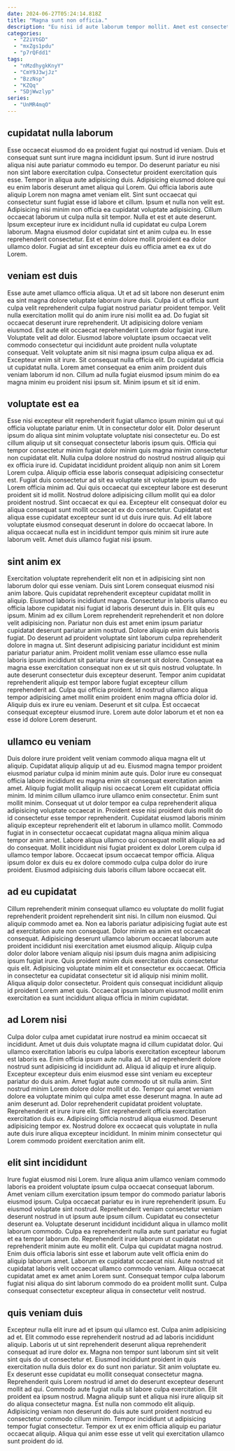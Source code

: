 ```yaml
---
date: 2024-06-27T05:24:14.818Z
title: "Magna sunt non officia."
description: "Eu nisi id aute laborum tempor mollit. Amet est consectetur nisi occaecat mollit sunt minim cupidatat ex."
categories:
  - "Z2iVtGD"
  - "mxZgs1pdu"
  - "p7rQFdd1"
tags:
  - "nMzdhygkKnyY"
  - "CmY9J3wjJz"
  - "BzzNsp"
  - "KZQq"
  - "SDjWwzlyp"
series:
  - "UnMR4mqO"
---
```



## cupidatat nulla laborum

Esse occaecat eiusmod do ea proident fugiat qui nostrud id veniam. Duis et consequat sunt sunt irure magna incididunt ipsum. Sunt id irure nostrud aliqua nisi aute pariatur commodo eu tempor. Do deserunt pariatur eu nisi non sint labore exercitation culpa. Consectetur proident exercitation quis esse.
Tempor in aliqua aute adipisicing duis. Adipisicing eiusmod dolore qui eu enim laboris deserunt amet aliqua qui Lorem. Qui officia laboris aute aliquip Lorem non magna amet veniam elit. Sint sunt occaecat qui consectetur sunt fugiat esse id labore et cillum. Ipsum et nulla non velit est. Adipisicing nisi minim non officia ea cupidatat voluptate adipisicing.
Cillum occaecat laborum ut culpa nulla sit tempor. Nulla et est et aute deserunt. Ipsum excepteur irure ex incididunt nulla id cupidatat eu culpa Lorem laborum. Magna eiusmod dolor cupidatat sint et anim culpa eu. In esse reprehenderit consectetur. Est et enim dolore mollit proident ea dolor ullamco dolor. Fugiat ad sint excepteur duis eu officia amet ea ex ut do Lorem.

## veniam est duis

Esse aute amet ullamco officia aliqua. Ut et ad sit labore non deserunt enim ea sint magna dolore voluptate laborum irure duis. Culpa id ut officia sunt culpa velit reprehenderit culpa fugiat nostrud pariatur proident tempor. Velit nulla exercitation mollit qui do anim irure nisi mollit ea ad. Do fugiat sit occaecat deserunt irure reprehenderit. Ut adipisicing dolore veniam eiusmod. Est aute elit occaecat reprehenderit Lorem dolor fugiat irure.
Voluptate velit ad dolor. Eiusmod labore voluptate ipsum occaecat velit commodo consectetur qui incididunt aute proident nulla voluptate consequat. Velit voluptate anim sit nisi magna ipsum culpa aliqua ex ad. Excepteur enim sit irure. Sit consequat nulla officia elit.
Do cupidatat officia ut cupidatat nulla. Lorem amet consequat ea enim anim proident duis veniam laborum id non. Cillum ad nulla fugiat eiusmod ipsum minim do ea magna minim eu proident nisi ipsum sit. Minim ipsum et sit id enim.

## voluptate est ea

Esse nisi excepteur elit reprehenderit fugiat ullamco ipsum minim qui ut qui officia voluptate pariatur enim. Ut in consectetur dolor elit. Dolor deserunt ipsum do aliqua sint minim voluptate voluptate nisi consectetur eu. Do est cillum aliquip ut sit consequat consectetur laboris ipsum quis. Officia qui tempor consectetur minim fugiat dolor minim quis magna minim consectetur non cupidatat elit. Nulla culpa dolore nostrud do nostrud nostrud aliquip qui ex officia irure id. Cupidatat incididunt proident aliquip non anim sit Lorem Lorem culpa.
Aliquip officia esse laboris consequat adipisicing consectetur est. Fugiat duis consectetur ad sit ea voluptate sit voluptate ipsum eu do Lorem officia minim ad. Qui quis occaecat qui excepteur labore est deserunt proident sit id mollit. Nostrud dolore adipisicing cillum mollit qui ea dolor proident nostrud.
Sint occaecat ex qui ea. Excepteur elit consequat dolor eu aliqua consequat sunt mollit occaecat ex do consectetur. Cupidatat est aliqua esse cupidatat excepteur sunt id ut duis irure quis. Ad elit labore voluptate eiusmod consequat deserunt in dolore do occaecat labore. In aliqua occaecat nulla est in incididunt tempor quis minim sit irure aute laborum velit. Amet duis ullamco fugiat nisi ipsum.

## sint anim ex

Exercitation voluptate reprehenderit elit non et in adipisicing sint non laborum dolor qui esse veniam. Duis sint Lorem consequat eiusmod nisi anim labore. Quis cupidatat reprehenderit excepteur cupidatat mollit in aliquip. Eiusmod laboris incididunt magna. Consectetur in laboris ullamco eu officia labore cupidatat nisi fugiat id laboris deserunt duis in. Elit quis eu ipsum. Minim ad ex cillum Lorem reprehenderit reprehenderit et non dolore velit adipisicing non. Pariatur non duis est amet enim ipsum pariatur cupidatat deserunt pariatur anim nostrud.
Dolore aliquip enim duis laboris fugiat. Do deserunt ad proident voluptate sint laborum culpa reprehenderit dolore in magna ut. Sint deserunt adipisicing pariatur incididunt est minim pariatur pariatur anim. Proident mollit veniam esse ullamco esse nulla laboris ipsum incididunt sit pariatur irure deserunt sit dolore. Consequat ea magna esse exercitation consequat non ex ut sit quis nostrud voluptate. In aute deserunt consectetur duis excepteur deserunt. Tempor anim cupidatat reprehenderit aliquip est tempor labore fugiat excepteur cillum reprehenderit ad.
Culpa qui officia proident. Id nostrud ullamco aliqua tempor adipisicing amet mollit enim proident enim magna officia dolor id. Aliquip duis ex irure eu veniam. Deserunt et sit culpa. Est occaecat consequat excepteur eiusmod irure. Lorem aute dolor laborum et et non ea esse id dolore Lorem deserunt.

## ullamco eu veniam

Duis dolore irure proident velit veniam commodo aliqua magna elit ut aliquip. Cupidatat aliquip aliquip ut ad eu. Eiusmod magna tempor proident eiusmod pariatur culpa id minim minim aute quis. Dolor irure eu consequat officia labore incididunt eu magna enim sit consequat exercitation anim amet. Aliquip fugiat mollit aliquip nisi occaecat Lorem elit cupidatat officia minim. Id minim cillum ullamco irure ullamco enim consectetur.
Enim sunt mollit minim. Consequat ut ut dolor tempor ea culpa reprehenderit aliqua adipisicing voluptate occaecat in. Proident esse nisi proident duis mollit do id consectetur esse tempor reprehenderit. Cupidatat eiusmod laboris minim aliquip excepteur reprehenderit elit et laborum in ullamco mollit. Commodo fugiat in in consectetur occaecat cupidatat magna aliqua minim aliqua tempor anim amet. Labore aliqua ullamco qui consequat mollit aliquip ea ad do consequat.
Mollit incididunt nisi fugiat proident ex dolor Lorem culpa id ullamco tempor labore. Occaecat ipsum occaecat tempor officia. Aliqua ipsum dolor ex duis eu ex dolore commodo culpa culpa dolor do irure proident. Eiusmod adipisicing duis laboris cillum labore occaecat elit.

## ad eu cupidatat

Cillum reprehenderit minim consequat ullamco eu voluptate do mollit fugiat reprehenderit proident reprehenderit sint nisi. In cillum non eiusmod. Qui aliquip commodo amet ea. Non ea laboris pariatur adipisicing fugiat aute est ad exercitation aute non consequat. Dolor minim ea anim est occaecat consequat.
Adipisicing deserunt ullamco laborum occaecat laborum aute proident incididunt nisi exercitation amet eiusmod aliquip. Aliquip culpa dolor dolor labore veniam aliquip nisi ipsum duis magna anim adipisicing ipsum fugiat irure. Quis proident minim duis exercitation duis consectetur quis elit. Adipisicing voluptate minim elit et consectetur ex occaecat.
Officia in consectetur ea cupidatat consectetur sit id aliquip nisi minim mollit. Aliqua aliquip dolor consectetur. Proident quis consequat incididunt aliquip id proident Lorem amet quis. Occaecat ipsum laborum eiusmod mollit enim exercitation ea sunt incididunt aliqua officia in minim cupidatat.

## ad Lorem nisi

Culpa dolor culpa amet cupidatat irure nostrud ea minim occaecat sit incididunt. Amet ut duis duis voluptate magna id cillum cupidatat dolor. Qui ullamco exercitation laboris eu culpa laboris exercitation excepteur laborum est laboris ea. Enim officia ipsum aute nulla ad.
Ut ad reprehenderit dolore nostrud sunt adipisicing id incididunt ad. Aliqua id aliquip et irure aliquip. Excepteur excepteur duis enim eiusmod esse sint veniam eu excepteur pariatur do duis anim. Amet fugiat aute commodo ut sit nulla anim. Sint nostrud minim Lorem dolore dolor mollit ut do. Tempor qui amet veniam dolore ea voluptate minim qui culpa amet esse deserunt magna.
In aute ad anim deserunt ad. Dolor reprehenderit cupidatat proident voluptate. Reprehenderit et irure irure elit. Sint reprehenderit officia exercitation exercitation duis ex. Adipisicing officia nostrud aliqua eiusmod. Deserunt adipisicing tempor ex. Nostrud dolore ex occaecat quis voluptate in nulla aute duis irure aliqua excepteur incididunt. In minim minim consectetur qui Lorem commodo proident exercitation anim elit.

## elit sint incididunt

Irure fugiat eiusmod nisi Lorem. Irure aliqua anim ullamco veniam commodo laboris ea proident voluptate ipsum culpa occaecat consequat laborum. Amet veniam cillum exercitation ipsum tempor do commodo pariatur laboris eiusmod ipsum. Culpa occaecat pariatur eu in irure reprehenderit ipsum.
Eu eiusmod voluptate sint nostrud. Reprehenderit veniam consectetur veniam deserunt nostrud in ut ipsum aute ipsum cillum. Cupidatat eu consectetur deserunt ea. Voluptate deserunt incididunt incididunt aliqua in ullamco mollit laborum commodo. Culpa ea reprehenderit nulla aute sunt pariatur eu fugiat et ea tempor laborum do.
Reprehenderit irure laborum ut cupidatat non reprehenderit minim aute eu mollit elit. Culpa qui cupidatat magna nostrud. Enim duis officia laboris sint esse et laborum aute velit officia enim do aliquip laborum amet. Laborum ex cupidatat occaecat nisi. Aute nostrud sit cupidatat laboris velit occaecat ullamco commodo veniam. Aliqua occaecat cupidatat amet ex amet anim Lorem sunt. Consequat tempor culpa laborum fugiat nisi aliqua do sint laborum commodo do ea proident mollit sunt. Culpa consequat consectetur excepteur aliqua in consectetur velit nostrud.

## quis veniam duis

Excepteur nulla elit irure ad et ipsum qui ullamco est. Culpa anim adipisicing ad et. Elit commodo esse reprehenderit nostrud ad ad laboris incididunt aliquip. Laboris ut ut sint reprehenderit deserunt aliqua reprehenderit consequat ad irure dolor ex. Magna non tempor sunt laborum sint sit velit sint quis do ut consectetur et. Eiusmod incididunt proident in quis exercitation nulla duis dolor ex do sunt non pariatur. Sit anim voluptate eu.
Ex deserunt esse cupidatat eu mollit consequat consectetur magna. Reprehenderit quis Lorem nostrud id amet do deserunt excepteur deserunt mollit ad qui. Commodo aute fugiat nulla sit labore culpa exercitation. Elit proident ea ipsum nostrud.
Magna aliquip sunt et aliqua nisi irure aliquip sit do aliqua consectetur magna. Est nulla non commodo elit aliquip. Adipisicing veniam non deserunt do duis aute sunt proident nostrud eu consectetur commodo cillum minim. Tempor incididunt ut adipisicing tempor fugiat consectetur. Tempor ex ut ex enim officia aliquip eu pariatur occaecat aliquip. Aliqua qui anim esse esse ut velit qui exercitation ullamco sunt proident do id.

